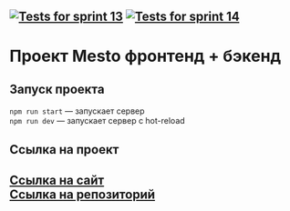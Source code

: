 [![Tests for sprint 13](https://github.com/BaturinSS/express-mesto-gha/actions/workflows/tests-13-sprint.yml/badge.svg)](https://github.com/BaturinSS/express-mesto-gha/actions/workflows/tests-13-sprint.yml) [![Tests for sprint 14](https://github.com/BaturinSS/express-mesto-gha/actions/workflows/tests-14-sprint.yml/badge.svg)](https://github.com/BaturinSS/express-mesto-gha/actions/workflows/tests-14-sprint.yml)  
---
# Проект Mesto фронтенд + бэкенд  

## Запуск проекта
`npm run start` — запускает сервер   
`npm run dev` — запускает сервер с hot-reload  

## Ссылка на проект
[Ссылка на сайт](https://baturinss.github.io/express-mesto-gha/)  
[Ссылка на репозиторий](https://github.com/BaturinSS/express-mesto-gha/)  
---
